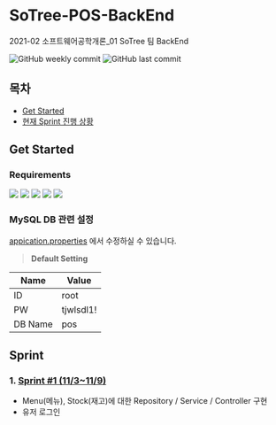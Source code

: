 # SoTree-POS-BackEnd

2021-02 소프트웨어공학개론_01 SoTree 팀 BackEnd

![GitHub weekly commit](https://img.shields.io/github/commit-activity/w/2021-2-SWEngineering-SoTree/SoTree-POS-BackEnd)
![GitHub last commit](https://img.shields.io/github/last-commit/2021-2-SWEngineering-SoTree/SoTree-POS-BackEnd)

## 목차
* [Get Started](#get-started)
* [현재 Sprint 진행 상황](#sprint)

## Get Started 
### Requirements 
<img src="https://img.shields.io/badge/-Java 11-007396?style=flat-square&logo=Java"> <img src="https://img.shields.io/badge/Spring_Boot 2.5.6-F2F4F9?style=flat-square&logo=spring-boot"> <img src="https://img.shields.io/badge/Spring%20Data%20JPA-2.5.6-brightgreen?style=flat-square"> <img src="https://img.shields.io/badge/Gradle 7.2-02303A.svg?style=flat-square&logo=Gradle"> <img src="https://img.shields.io/badge/mysql 5-4479A1?style=flat-square&logo=mysql&logoColor=white"> 

### MySQL DB 관련 설정 
[appication.properties](https://github.com/2021-2-SWEngineering-SoTree/SoTree-POS-BackEnd/blob/master/src/main/resources/application.properties) 에서 수정하실 수 있습니다. 

> **Default Setting**   <br/>

|Name|Value|
|------|---|
|ID|root|
|PW|tjwlsdl1!|
|DB Name|pos|



## Sprint
### 1. [Sprint #1 (11/3~11/9)](https://github.com/2021-2-SWEngineering-SoTree/SoTree-POS-BackEnd/issues/4)

* Menu(메뉴), Stock(재고)에 대한 Repository / Service / Controller 구현
* 유저 로그인 

